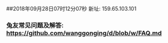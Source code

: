 ##2018年09月28日07时12分07秒 新址: 159.65.103.101
### 兔友常见问题及解答: https://github.com/wanggonging/d/blob/w/FAQ.md
